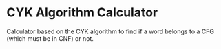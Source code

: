 # CYK Algorithm Calculator 

Calculator based on the CYK algorithm to find if a word belongs to a CFG (which must be in CNF) or not.

